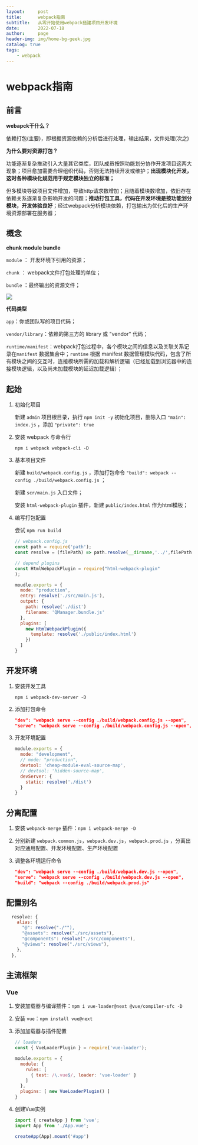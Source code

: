```yaml
---
layout:     post
title:      webpack指南
subtitle:   从零开始使用webpack搭建项目开发环境
date:       2022-07-18
author:     page
header-img: img/home-bg-geek.jpg
catalog: true
tags:
    - webpack
---
```


# 

# webpack指南

## 前言

**webapck干什么？**

依赖打包(主要)，即根据资源依赖的分析后进行处理，输出结果，文件处理(次之)

**为什么要对资源打包？**

功能逐渐复杂推动引入大量其它类库，团队成员按照功能划分协作开发项目这两大现象；项目愈加需要合理组织代码，否则无法持续开发或维护；**出现模块化开发，这时各种模块化规范用于规定模块独立的标准；**

但多模块导致项目文件增加，导致http请求数增加；且随着模块数增加，依旧存在依赖关系逐渐复杂影响开发的问题；**推动打包工具，代码在开发环境是按功能划分模块，开发体验良好**；经过webpack分析模块依赖，打包输出为优化后的生产环境资源部署在服务器；

## 概念

**chunk module bundle**

`module` ： 开发环境下引用的资源；

`chunk` ： webpack文件打包处理的单位；

`bundle` ：最终输出的资源文件；

![](https://raw.githubusercontent.com/KID-1912/Github-PicGo-Images/master/2022/07/18/20220718141521.webp)

**代码类型**

`app`：你或团队写的项目代码；

`vendor/library`：依赖的第三方的 library 或 "vendor" 代码；

`runtime/manifest`：webpack打包过程中，各个模块之间的信息以及关联关系记录在`manifest` 数据集合中；`runtime` 根据 manifest 数据管理模块代码，包含了所有模块之间的交互时，连接模块所需的加载和解析逻辑（已经加载到浏览器中的连接模块逻辑，以及尚未加载模块的延迟加载逻辑）；

## 起始

1. 初始化项目
   
   新建 `admin` 项目根目录，执行 `npm init -y` 初始化项目，删除入口 `"main": index.js` ，添加 `"private": true`

2. 安装 webpack 与命令行
   
   ```shell
   npm i webpack webpack-cli -D
   ```

3. 基本项目文件
   
   新建 `build/webpack.config.js` ，添加打包命令 `"build": webpack --config ./build/webpack.config.js` ；
   
   新建 `scr/main.js` 入口文件；
   
   安装 `html-webpack-plugin` 插件，新建 `public/index.html` 作为html模板；

4. 编写打包配置
   
   尝试 `npm run build`
   
   ```js
   // webpack.config.js
   const path = require('path');
   const resolve = (filePath) => path.resolve(__dirname,'../',filePath);
   
   // depend plugins
   const HtmlWebpackPlugin = require("html-webpack-plugin"
   );
   
   moudle.exports = {
     mode: "production",
     entry: resolve('./src/main.js'),
     output: {
       path: resolve('./dist')
       filename: 'QManager.bundle.js'
     },
     plugins: [
       new HtmlWebpackPlugin({
         template: resolve('./public/index.html')
       })
     ]
   }
   ```

## 开发环境

1. 安装开发工具
   
   ```shell
   npm i webpack-dev-server -D
   ```

2. 添加打包命令
   
   ```json
   "dev": "webpack serve --config ./build/webpack.config.js --open",
   "serve": "webpack serve --config ./build/webpack.config.js --open",
   ```

3. 开发环境配置
   
   ```js
   module.exports = {
     mode: "development",
     // mode: "production",
     devtool: 'cheap-module-eval-source-map',
     // devtool: 'hidden-source-map',
     devServer: {
       static: resolve('./dist')
     }
   }
   ```

## 分离配置

1. 安装 `webpack-merge` 插件：`npm i webpack-merge -D`

2. 分别新建 `webpack.common.js`，`webpack.dev.js`，`webpack.prod.js` ，分离出对应通用配置、开发环境配置、生产环境配置

3. 调整各环境运行命令
   
   ```json
   "dev": "webpack serve --config ./build/webpack.dev.js --open",
   "serve": "webpack serve --config ./build/webpack.dev.js --open",
   "build": "webpack --config ./build/webpack.prod.js"
   ```

## 配置别名

```js
  resolve: {
    alias: {
      "@": resolve("./""),
      "@assets": resolve("./src/assets"),
      "@components": resolve("./src/components"),
      "@views": resolve("./src/views"),
    },
  }, 
```

## 主流框架

### Vue

1. 安装加载器与编译插件：`npm i vue-loader@next @vue/compiler-sfc -D`

2. 安装 `vue`：`npm install vue@next`

3. 添加加载器与插件配置
   
   ```js
   // loaders
   const { VueLoaderPlugin } = require('vue-loader');
   
   module.exports = {
     module: {
       rules: [
         { test: /\.vue$/, loader: 'vue-loader' }
       ]
     },
     plugins: [ new VueLoaderPlugin() ]
   }
   ```

4. 创建Vue实例
   
   ```js
   import { createApp } from 'vue';
   import App from './App.vue';
   
   createApp(App).mount('#app')
   ```
